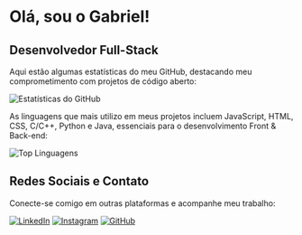 # Olá, sou o Gabriel!

## Desenvolvedor Full-Stack

Aqui estão algumas estatísticas do meu GitHub, destacando meu comprometimento com projetos de código aberto:

![Estatísticas do GitHub](https://github-readme-stats.vercel.app/api?username=Usuario73&show_icons=true&theme=dark)

As linguagens que mais utilizo em meus projetos incluem JavaScript, HTML, CSS, C/C++, Python e Java, essenciais para o desenvolvimento Front & Back-end:

![Top Linguagens](https://github-readme-stats.vercel.app/api/top-langs/?username=Usuario73&theme=dark)

## Redes Sociais e Contato

Conecte-se comigo em outras plataformas e acompanhe meu trabalho:

[![LinkedIn](https://img.shields.io/badge/LinkedIn-0077B5?style=for-the-badge&logo=linkedin&logoColor=white)](https://www.linkedin.com/in/gabriel-araujo-42b750263/)
[![Instagram](https://img.shields.io/badge/Instagram-E4405F?style=for-the-badge&logo=instagram&logoColor=white)](https://www.instagram.com/invites/contact/?i=1t18ank8talw8&utm_content=7n9r2vu)
[![GitHub](https://img.shields.io/badge/GitHub-100000?style=for-the-badge&logo=github&logoColor=white)](https://github.com/Usuario73)
